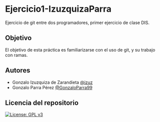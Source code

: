 # Ejercicio1-IzuzquizaParra

Ejercicio de git entre dos programadores, primer ejercicio de clase DIS.

## Objetivo

El objetivo de esta práctica es familiarizarse con el uso de git, y su trabajo con ramas.

## Autores

- Gonzalo Izuzquiza de Zarandieta [@izuz](https://github.com/izuz)
- Gonzalo Parra Pérez [@GonzaloParra99](https://github.com/GonzaloParra99)

## Licencia del repositorio

[![License: GPL v3](https://img.shields.io/badge/License-GPLv3-blue.svg)](https://www.gnu.org/licenses/gpl-3.0)
